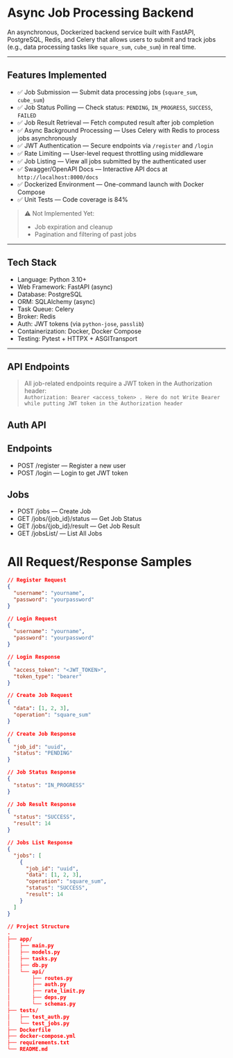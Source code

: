 # Async Job Processing Backend

An asynchronous, Dockerized backend service built with FastAPI, PostgreSQL, Redis, and Celery that allows users to submit and track jobs (e.g., data processing tasks like `square_sum`, `cube_sum`) in real time.

---

## Features Implemented

- ✅ Job Submission — Submit data processing jobs (`square_sum`, `cube_sum`)
- ✅ Job Status Polling — Check status: `PENDING`, `IN_PROGRESS`, `SUCCESS`, `FAILED`
- ✅ Job Result Retrieval — Fetch computed result after job completion
- ✅ Async Background Processing — Uses Celery with Redis to process jobs asynchronously
- ✅ JWT Authentication — Secure endpoints via `/register` and `/login`
- ✅ Rate Limiting — User-level request throttling using middleware
- ✅ Job Listing — View all jobs submitted by the authenticated user
- ✅ Swagger/OpenAPI Docs — Interactive API docs at `http://localhost:8000/docs`
- ✅ Dockerized Environment — One-command launch with Docker Compose
- ✅ Unit Tests — Code coverage is 84% 

> ⚠️ Not Implemented Yet:
> - Job expiration and cleanup
> - Pagination and filtering of past jobs

---

## Tech Stack

- Language: Python 3.10+
- Web Framework: FastAPI (async)
- Database: PostgreSQL
- ORM: SQLAlchemy (async)
- Task Queue: Celery
- Broker: Redis
- Auth: JWT tokens (via `python-jose`, `passlib`)
- Containerization: Docker, Docker Compose
- Testing: Pytest + HTTPX + ASGITransport

---

## API Endpoints

> All job-related endpoints require a JWT token in the Authorization header:  
> `Authorization: Bearer <access_token> . Here do not Write Bearer while putting JWT token in the Authorization header`

## Auth API

## Endpoints

- POST /register — Register a new user  
- POST /login — Login to get JWT token  

## Jobs

- POST /jobs — Create Job  
- GET /jobs/{job_id}/status — Get Job Status  
- GET /jobs/{job_id}/result — Get Job Result  
- GET /jobsList/ — List All Jobs  

# All Request/Response Samples

```json
// Register Request
{
  "username": "yourname",
  "password": "yourpassword"
}

// Login Request
{
  "username": "yourname",
  "password": "yourpassword"
}

// Login Response
{
  "access_token": "<JWT_TOKEN>",
  "token_type": "bearer"
}

// Create Job Request
{
  "data": [1, 2, 3],
  "operation": "square_sum"
}

// Create Job Response
{
  "job_id": "uuid",
  "status": "PENDING"
}

// Job Status Response
{
  "status": "IN_PROGRESS"
}

// Job Result Response
{
  "status": "SUCCESS",
  "result": 14
}

// Jobs List Response
{
  "jobs": [
    {
      "job_id": "uuid",
      "data": [1, 2, 3],
      "operation": "square_sum",
      "status": "SUCCESS",
      "result": 14
    }
  ]
}

// Project Structure
.
├── app/
│   ├── main.py
│   ├── models.py
│   ├── tasks.py
│   ├── db.py
│   └── api/
│       ├── routes.py
│       ├── auth.py
│       ├── rate_limit.py
│       ├── deps.py
│       └── schemas.py
├── tests/
│   ├── test_auth.py
│   └── test_jobs.py
├── Dockerfile
├── docker-compose.yml
├── requirements.txt
└── README.md
